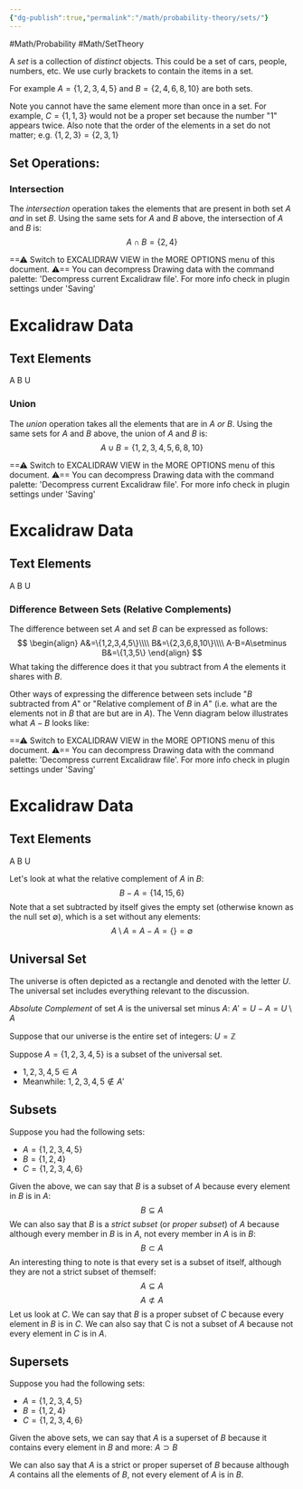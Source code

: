 ```yaml
---
{"dg-publish":true,"permalink":"/math/probability-theory/sets/"}
---
```



#Math/Probability 
#Math/SetTheory

A *set* is a collection of *distinct* objects. This could be a set of cars, people, numbers, etc. We use curly brackets to contain the items in a set. 

For example $A=\{1,2,3,4,5\}$ and $B=\{2,4,6,8,10\}$ are both sets.

Note you cannot have the same element more than once in a set. For example, $C=\{1,1,3\}$ would not be a proper set because the number "1" appears twice. Also note that the order of the elements in a set do not matter; e.g. $\{1,2,3\}=\{2,3,1\}$
## Set Operations:

### Intersection

The *intersection* operation takes the elements that are present in both set $A$ *and* in set $B$. Using the same sets for $A$ and $B$ above, the intersection of $A$ and $B$ is:
$$
A\cap B=\{2,4\}
$$

<div class="transclusion internal-embed is-loaded"><div class="markdown-embed">




==⚠  Switch to EXCALIDRAW VIEW in the MORE OPTIONS menu of this document. ⚠== You can decompress Drawing data with the command palette: 'Decompress current Excalidraw file'. For more info check in plugin settings under 'Saving'


# Excalidraw Data
## Text Elements
A 
B 
U 


</div></div>

### Union

The *union* operation takes all the elements that are in $A$ *or* $B$. Using the same sets for $A$ and $B$ above, the union of $A$ and $B$ is:
$$
A\cup B=\{1,2,3,4,5,6,8,10\}
$$

<div class="transclusion internal-embed is-loaded"><div class="markdown-embed">




==⚠  Switch to EXCALIDRAW VIEW in the MORE OPTIONS menu of this document. ⚠== You can decompress Drawing data with the command palette: 'Decompress current Excalidraw file'. For more info check in plugin settings under 'Saving'


# Excalidraw Data
## Text Elements
A 
B 
U 


</div></div>

### Difference Between Sets (Relative Complements)

The difference between set $A$ and set $B$ can be expressed as follows:
$$
\begin{align}
A&=\{1,2,3,4,5\}\\\\
B&=\{2,3,6,8,10\}\\\\
A-B=A\setminus B&=\{1,3,5\}
\end{align}
$$
What taking the difference does it that you subtract from $A$ the elements it shares with $B$. 

Other ways of expressing the difference between sets include "$B$ subtracted from $A$" or "Relative complement of $B$ in $A$" (i.e. what are the elements not in $B$ that are but are in $A$). The Venn diagram below illustrates what $A-B$ looks like:


<div class="transclusion internal-embed is-loaded"><div class="markdown-embed">




==⚠  Switch to EXCALIDRAW VIEW in the MORE OPTIONS menu of this document. ⚠== You can decompress Drawing data with the command palette: 'Decompress current Excalidraw file'. For more info check in plugin settings under 'Saving'


# Excalidraw Data
## Text Elements
A 
B 
U 


</div></div>


Let's look at what the relative complement of $A$ in $B$:
$$
B-A=\{14,15,6\}
$$
Note that a set subtracted by itself gives the empty set (otherwise known as the null set $\emptyset$), which is a set without any elements:
$$
A\setminus A=A-A=\{\}=\emptyset
$$
## Universal Set

The universe is often depicted as a rectangle and denoted with the letter $U$. The universal set includes everything relevant to the discussion.

*Absolute Complement* of set $A$ is the universal set minus $A$:
$A'=U-A=U\setminus A$

Suppose that our universe is the entire set of integers: $U=\mathbb{Z}$

Suppose $A=\{1,2,3,4,5\}$ is a subset of the universal set.
- $1,2,3,4,5\in A$
- Meanwhile: $1,2,3,4,5\not\in A'$

## Subsets

Suppose you had the following sets:
- $A=\{1,2,3,4,5\}$
- $B=\{1,2,4\}$
- $C=\{1,2,3,4,6\}$

Given the above, we can say that $B$ is a subset of $A$ because every element in $B$ is in $A$:
$$
B\subseteq A
$$
We can  also say that $B$ is a *strict subset* (or *proper subset*) of $A$ because although every member in $B$ is in $A$, not every member in $A$ is in $B$:
$$
B\subset A
$$
An interesting thing to note is that every set is a subset of itself, although they are not a strict subset of themself:
$$
A\subseteq A
$$
$$
A\not\subset A
$$
Let us look at $C$. We can say that $B$ is a proper subset of $C$ because every element in $B$ is in $C$. We can also say that C is not a subset of $A$ because not every element in $C$ is in $A$.

## Supersets

Suppose you had the following sets:
- $A=\{1,2,3,4,5\}$
- $B=\{1,2,4\}$
- $C=\{1,2,3,4,6\}$

Given the above sets, we can say that $A$ is a superset of $B$ because it contains every element in $B$ and more:
$A\supset B$

We can also say that $A$ is a strict or proper superset of $B$ because although $A$ contains all the elements of $B$, not every element of $A$ is in $B$.